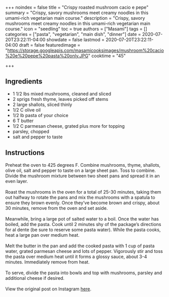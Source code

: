 +++
noindex = false
title = "Crispy roasted mushroom cacio e pepe"
summary = "Crispy, savory mushrooms meet creamy noodles in this umami-rich vegetarian main course."
description = "Crispy, savory mushrooms meet creamy noodles in this umami-rich vegetarian main course."
icon = "seedling"
toc = true
authors = ["Masami"]
tags = []
categories = ["pasta", "vegetarian", "main dish", "dinner"]
date = 2020-07-20T23:22:11-04:00
showdate = false
lastmod = 2020-07-20T23:22:11-04:00
draft = false
featuredimage = "https://storage.googleapis.com/masamicooksimages/mushroom%20cacio%20e%20pepe%20pasta%20only.JPG"
cooktime = "45"

+++

## Ingredients

- 1 1/2 lbs mixed mushrooms, cleaned and sliced
- 2 sprigs fresh thyme, leaves picked off stems
- 2 large shallots, sliced thinly
- 1/2 C olive oil
- 1/2 lb pasta of your choice
- 6 T butter
- 1/2 C parmesan cheese, grated plus more for topping
- parsley, chopped
- salt and pepper to taste

## Instructions

Preheat the oven to 425 degrees F. Combine mushrooms, thyme, shallots, olive oil, salt and pepper to taste on a large sheet pan. Toss to combine. Divide the mushroom mixture between two sheet pans and spread it in an even layer.\
\
Roast the mushrooms in the oven for a total of 25-30 minutes, taking them out halfway to rotate the pans and mix the mushrooms with a spatula to ensure they brown evenly. Once they’ve become brown and crispy, about 30 minutes, remove from the oven and set aside.\
\
Meanwhile, bring a large pot of salted water to a boil. Once the water has boiled, add the pasta. Cook until 2 minutes shy of the package’s directions for al dente (be sure to reserve some pasta water). While the pasta cooks, heat a large pan over medium heat.\
\
Melt the butter in the pan and add the cooked pasta with 1 cup of pasta water, grated parmesan cheese and lots of pepper. Vigorously stir and toss the pasta over medium heat until it forms a glossy sauce, about 3-4 minutes. Immediately remove from heat.\
\
To serve, divide the pasta into bowls and top with mushrooms, parsley and additional cheese if desired.\
\
View the original post on Instagram [here](https://www.instagram.com/p/CAy4HInha6Y/).
